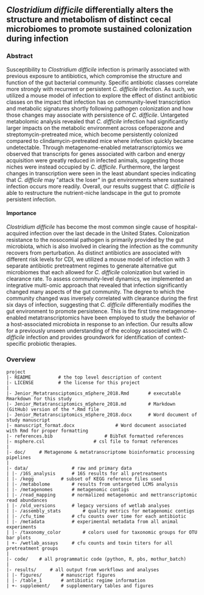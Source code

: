 
## *Clostridium difficile* differentially alters the structure and metabolism of distinct cecal microbiomes to promote sustained colonization during infection

### Abstract

Susceptibility to *Clostridium difficile* infection is primarily associated with previous exposure to antibiotics, which compromise the structure and function of the gut bacterial community. Specific antibiotic classes correlate more strongly with recurrent or persistent *C. difficile* infection. As such, we utilized a mouse model of infection to explore the effect of distinct antibiotic classes on the impact that infection has on community-level transcription and metabolic signatures shortly following pathogen colonization and how those changes may associate with persistence of *C. difficile*. Untargeted metabolomic analysis revealed that *C. difficile* infection had significantly larger impacts on the metabolic environment across cefoperazone and streptomycin-pretreated mice, which become persistently colonized compared to clindamycin-pretreated mice where infection quickly became undetectable. Through metagenome-enabled metatranscriptomics we observed that transcripts for genes associated with carbon and energy acquisition were greatly reduced in infected animals, suggesting those niches were instead occupied by *C. difficile*. Furthermore, the largest changes in transcription were seen in the least abundant species indicating that *C. difficile* may "attack the loser" in gut environments where sustained infection occurs more readily. Overall, our results suggest that *C. difficile* is able to restructure the nutrient-niche landscape in the gut to promote persistent infection.

#### Importance

*Clostridium difficile* has become the most common single cause of hospital-acquired infection over the last decade in the United States. Colonization resistance to the nosocomial pathogen is primarily provided by the gut microbiota, which is also involved in clearing the infection as the community recovers from perturbation. As distinct antibiotics are associated with different risk levels for CDI, we utilized a mouse model of infection with 3 separate antibiotic pretreatment regimes to generate alternative gut microbiomes that each allowed for *C. difficile* colonization but varied in clearance rate. To assess community-level dynamics, we implemented an integrative multi-omic approach that revealed that infection significantly changed many aspects of the gut community. The degree to which the community changed was inversely correlated with clearance during the first six days of infection, suggesting that *C. difficile* differentially modifies the gut environment to promote persistence. This is the first time metagenome-enabled metatranscriptomics have been employed to study the behavior of a host-associated microbiota in response to an infection. Our results allow for a previously unseen understanding of the ecology associated with *C. difficile* infection and provides groundwork for identification of context-specific probiotic therapies.


### Overview

	project
	|- README          # the top level description of content
	|- LICENSE         # the license for this project
	|
	|- Jenior_Metatransciptomics_mSphere_2018.Rmd		# executable Rmarkdown for this study
	|- Jenior_Metatransciptomics_mSphere_2018.md		# Markdown (GitHub) version of the *.Rmd file
	|- Jenior_Metatransciptomics_mSphere_2018.docx		# Word document of study manuscript
	|- manuscript_format.docx				# Word document associated with Rmd for proper formatting
	|- references.bib					# BibTeX formatted references
	|- msphere.csl					# csl file to format references
	|
	|- doc/		# Metagenome & metatranscriptome bioinformatic processing pipelines
	|
	|- data/          		# raw and primary data
	| |- /16S_analysis		# 16S results for all pretreatments
	| |- /kegg			# subset of KEGG reference files used
	| |- /metabolome		# results from untargeted LCMS analysis
	| |- /metagenomes		# metagenomic contigs
	| |- /read_mapping		# normalized metagenomic and mettranscriptomic read abundances
	| |- /old_versions		# legacy versions of wetlab analyses
	| |- /assembly_stats		# quality metrics for metagenomic contigs
	| |- /cfu_time			# cfu counts over time for each antibiotic
	| |- /metadata			# experimental metadata from all animal experiments
	| |- /taxonomy_color		# colors used for taxonomic groups for OTU bar plots
	| +- /wetlab_assays		# cfu counts and toxin titers for all pretreatment groups
	|
	|- code/	# all programmatic code (python, R, pbs, mothur_batch)
	|
	|- results/		# all output from workflows and analyses
	| |- figures/		# manuscript figures
	| |- /table_1		# antibiotic regime information
	| +- supplement/	# supplementary tables and figures


